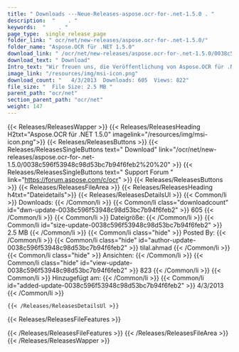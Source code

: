 ```yaml
---
title: " Downloads ---Neue-Releases-aspose.ocr-for-.net-1.5.0 . "
description:  "    . " 
keywords:  "    . " 
page_type:  single_release_page
folder_link: " ocr/net/new-releases/aspose.ocr-for-.net-1.5.0/"
folder_name: "Aspose.OCR für .NET 1.5.0"
download_link: " /ocr/net/new-releases/aspose.ocr-for-.net-1.5.0/0038c596f53948c98d53bc7b94f6feb2"
download_text: " Download"
Intro_text: "Wir freuen uns, die Veröffentlichung von Aspose.OCR für .NET 1.5.0 bekannt zu geben. Dieses Release-Intro..."
image_link: "/resources/img/msi-icon.png"
download_count: "   4/3/2013  Downloads: 605  Views: 822"
file_size: "  File Size: 2.5 MB "
parent_path: "ocr/net"
section_parent_path: "ocr/net"
weight: 147
---
```


{{< Releases/ReleasesWapper >}}
  {{< Releases/ReleasesHeading H2txt="Aspose.OCR für .NET 1.5.0" imagelink="/resources/img/msi-icon.png">}}
  {{< Releases/ReleasesButtons >}}
    {{< Releases/ReleasesSingleButtons text=" Download" link="/ocr/net/new-releases/aspose.ocr-for-.net-1.5.0/0038c596f53948c98d53bc7b94f6feb2%20%20" >}}
    {{< Releases/ReleasesSingleButtons text=" Support Forum " link="https://forum.aspose.com/c/ocr" >}}
  {{< Releases/ReleasesButtons >}}
  {{< Releases/ReleasesFileArea >}}
    {{< Releases/ReleasesHeading h4txt="Dateidetails">}}
    {{< Releases/ReleasesDetailsUl >}}
            {{< Common/li >}} Downloads: {{< /Common/li >}}
      {{< Common/li class="downloadcount" id="dwn-update-0038c596f53948c98d53bc7b94f6feb2" >}} 605 {{< /Common/li >}}
      {{< Common/li >}} Dateigröße: {{< /Common/li >}}
      {{< Common/li id="size-update-0038c596f53948c98d53bc7b94f6feb2" >}} 2.5 MB {{< /Common/li >}} 
      {{< Common/li  class="hide" >}} Posted By: {{< /Common/li >}} 
      {{< Common/li class="hide" id="author-update-0038c596f53948c98d53bc7b94f6feb2" >}} tilal.ahmad {{< /Common/li >}}
      {{< Common/li class="hide" >}} Ansichten: {{< /Common/li >}}
      {{< Common/li class="hide" id="view-update-0038c596f53948c98d53bc7b94f6feb2" >}} 823 {{< /Common/li >}}
      {{< Common/li >}} Hinzugefügt am: {{< /Common/li >}}
      {{< Common/li id="added-update-0038c596f53948c98d53bc7b94f6feb2" >}} 4/3/2013 {{< /Common/li >}} 

    {{< /Releases/ReleasesDetailsUl >}}

  {{< Releases/ReleasesFileFeatures >}}
      
  {{< /Releases/ReleasesFileFeatures >}}
 {{< /Releases/ReleasesFileArea >}}
{{< /Releases/ReleasesWapper >}}



